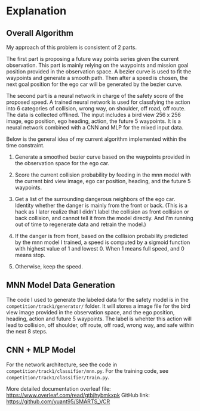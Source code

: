 # Explanation

## Overall Algorithm

My approach of this problem is consistent of 2 parts. 

The first part is proposing a future way points series given the current observation. This part is mainly relying on the waypoints and mission goal position provided in the observation space. A bezier curve is used to fit the waypoints and generate a smooth path. Then after a speed is chosen, the next goal position for the ego car will be generated by the bezier curve. 

The second part is a neural network in charge of the safety score of the proposed speed. A trained neural network is used for classfying the action into 6 categories of collision, wrong way, on shoulder, off road, off route. The data is collected offlined. The input includes a bird view 256 x 256 image, ego position, ego heading, action, the future 5 waypoints. It is a neural network combined with a CNN and MLP for the mixed input data. 

Below is the general idea of my current algorithm implemented within the time constraint.  

1. Generate a smoothed bezier curve based on the waypoints provided in the observation space for the ego car. 

2. Score the current collision probability by feeding in the mnn model with the current bird view image, ego car position, heading, and the future 5 waypoints. 

3. Get a list of the surrounding dangerous neighbors of the ego car. Identity whether the danger is mainly from the front or back. (This is a hack as I later realize that I didn't label the collision as front collision or back collision, and cannot tell it from the model directly. And I'm running out of time to regenerate data and retrain the model.)

4. If the danger is from front, based on the collision probability predicted by the mnn model I trained, a speed is computed by a sigmoid function with highest value of 1 and lowest 0. When 1 means full speed, and 0 means stop. 

5. Otherwise, keep the speed. 

## MNN Model Data Generation

The code I used to generate the labeled data for the safety model is in the `competition/track1/generator/` folder. It will stores a image file for the bird view image provided in the observation space, and the ego position, heading, action and future 5 waypoints. The label is whehter this action will lead to collision, off shoulder, off route, off road, wrong way, and safe within the next 8 steps. 

## CNN + MLP Model 

For the network architecture, see the code in `competition/track1/classifier/mnn.py`.
For the training code, see `competition/track1/classifier/train.py`.

More detailed documentation overleaf file: https://www.overleaf.com/read/gtbjhybmkxpk
GitHub link: https://github.com/yuant95/SMARTS_VCR